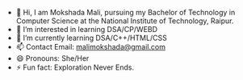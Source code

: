 - 👋 Hi, I am Mokshada Mali, pursuing my Bachelor of Technology in Computer Science at the National Institute of Technology, Raipur.
- 👀 I’m interested in learning DSA/CP/WEBD
- 🌱 I’m currently learning DSA/C++/HTML/CSS 
- 📫 Contact Email: malimokshada@gmail.com
- 😄 Pronouns: She/Her
- ⚡ Fun fact: Exploration Never Ends.

<!---
Mokshada30/Mokshada30 is a ✨ special ✨ repository because its `README.md` (this file) appears on your GitHub profile.
You can click the Preview link to take a look at your changes.
--->
